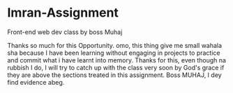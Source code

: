 # Imran-Assignment
Front-end web dev class by boss Muhaj

Thanks so much for this Opportunity. omo, this thing give me small wahala sha because I have been learning without engaging in projects to practice and commit what i have learnt into memory. Thanks for this, even though na rubbish I do, I will try to catch up with the class very soon by God's grace if they are above the sections treated in this assignment.
Boss MUHAJ, I dey find evidence abeg.
